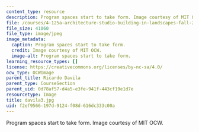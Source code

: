 ```yaml
---
content_type: resource
description: Program spaces start to take form. Image courtesy of MIT OCW.
file: /courses/4-125a-architecture-studio-building-in-landscapes-fall-2005/f2ef9566197d9124f08d616dc333c00a_davila3.jpg
file_size: 41060
file_type: image/jpeg
image_metadata:
  caption: Program spaces start to take form.
  credit: Image courtesy of MIT OCW.
  image-alt: Program spaces start to take form.
learning_resource_types: []
license: https://creativecommons.org/licenses/by-nc-sa/4.0/
ocw_type: OCWImage
parent_title: Ricardo Davila
parent_type: CourseSection
parent_uid: 0d78af57-d4a5-e3fe-941f-443cf19e1d7e
resourcetype: Image
title: davila3.jpg
uid: f2ef9566-197d-9124-f08d-616dc333c00a
---
```

Program spaces start to take form. Image courtesy of MIT OCW.